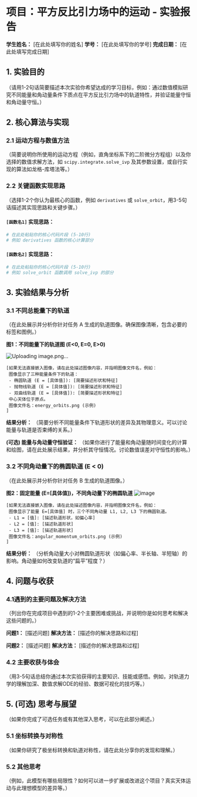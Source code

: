 # 项目：平方反比引力场中的运动 - 实验报告

**学生姓名：** [在此处填写你的姓名]
**学号：** [在此处填写你的学号]
**完成日期：** [在此处填写完成日期]

## 1. 实验目的

（请用1-2句话简要描述本次实验你希望达成的学习目标，例如：通过数值模拟研究不同能量和角动量条件下质点在平方反比引力场中的轨道特性，并验证能量守恒和角动量守恒。）

## 2. 核心算法与实现

### 2.1 运动方程与数值方法
（简要说明你所使用的运动方程（例如，直角坐标系下的二阶微分方程组）以及你选择的数值求解方法，如 `scipy.integrate.solve_ivp` 及其参数设置，或自行实现的算法如龙格-库塔法等。）

### 2.2 关键函数实现思路
（选择1-2个你认为最核心的函数，例如 `derivatives` 或 `solve_orbit`，用3-5句话描述其实现思路和关键步骤。）

#### `[函数名1]` 实现思路：

```python
# 在此处粘贴你的核心代码片段 (5-10行)
# 例如 derivatives 函数的核心计算部分
```

#### `[函数名2]` 实现思路：

```python
# 在此处粘贴你的核心代码片段 (5-10行)
# 例如 solve_orbit 函数调用 solve_ivp 的部分
```

## 3. 实验结果与分析

### 3.1 不同总能量下的轨道

（在此处展示并分析你针对任务 A 生成的轨道图像。确保图像清晰，包含必要的标签和图例。）

**图1：不同能量下的轨道图 (E<0, E=0, E>0)**

![Uploading image.png…]()

```
[如果无法直接嵌入图像，请在此处描述图像内容，并指明图像文件名，例如：
 图像显示了三种能量条件下的轨道：
 - 椭圆轨道 (E = [具体值]): [简要描述形状和特征]
 - 抛物线轨道 (E = [具体值]): [简要描述形状和特征]
 - 双曲线轨道 (E = [具体值]): [简要描述形状和特征]
 中心天体位于原点。
 图像文件名：energy_orbits.png (示例)
]
```

**结果分析：**
（简要分析不同能量条件下轨道形状的差异及其物理意义。可以讨论能量与轨道是否束缚的关系。）

**(可选) 能量与角动量守恒验证：**
（如果你进行了能量和角动量随时间变化的计算和绘图，请在此处展示结果，并分析其守恒情况。讨论数值误差对守恒性的影响。）

### 3.2 不同角动量下的椭圆轨道 (E < 0)

（在此处展示并分析你针对任务 B 生成的轨道图像。）

**图2：固定能量 (E=[具体值])，不同角动量下的椭圆轨道**
![image](https://github.com/user-attachments/assets/524d1d33-d80c-425d-b623-c2a5948a5c9d)
```
[如果无法直接嵌入图像，请在此处描述图像内容，并指明图像文件名，例如：
 图像显示了能量 E=[具体值] 时，三个不同角动量 L1, L2, L3 下的椭圆轨道。
 - L1 = [值]: [描述轨道形状，如偏心率]
 - L2 = [值]: [描述轨道形状]
 - L3 = [值]: [描述轨道形状]
 图像文件名：angular_momentum_orbits.png (示例)
]
```

**结果分析：**
（分析角动量大小对椭圆轨道形状（如偏心率、半长轴、半短轴）的影响。角动量如何改变轨道的“扁平”程度？）

## 4. 问题与收获

### 4.1遇到的主要问题及解决方法
（列出你在完成项目中遇到的1-2个主要困难或挑战，并说明你是如何思考和解决这些问题的。）

**问题1：** [描述问题]
**解决方法：** [描述你的解决思路和过程]

**问题2：** [描述问题]
**解决方法：** [描述你的解决思路和过程]

### 4.2 主要收获与体会
（用3-5句话总结你通过本次实验获得的主要知识、技能或感悟。例如，对轨道力学的理解加深、数值求解ODE的经验、数据可视化的技巧等。）

## 5. (可选) 思考与展望

（如果你完成了可选任务或有其他深入思考，可以在此部分阐述。）

### 5.1 坐标转换与对称性
（如果你研究了极坐标转换和轨道对称性，请在此处分享你的发现和理解。）

### 5.2 其他思考
（例如，此模型有哪些局限性？如何可以进一步扩展或改进这个项目？真实天体运动与此理想模型的差异等。）

